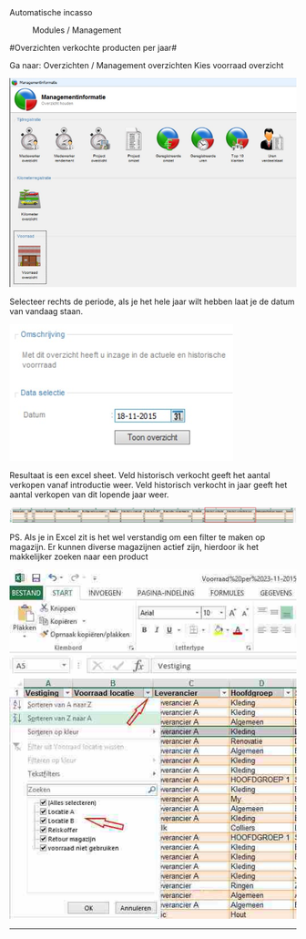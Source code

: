 <properties>
	<page>
		<title>Automatische incasso</title>
		<description>Automatische incasso</description>
	</page>
	<menu>
		<position>Modules / Management </position> 
		<title>Overzicht producten</title>
	</menu>
</properties>

#Overzichten verkochte producten per jaar#

Ga naar:   Overzichten / Management overzichten
Kies voorraad overzicht

![](images/1.jpg)

Selecteer rechts de periode, als je het hele jaar wilt hebben laat je de datum van vandaag staan.

![](images/2.jpg)
 
Resultaat is een excel sheet.
Veld historisch verkocht geeft het aantal verkopen vanaf introductie weer.
Veld historisch verkocht in jaar geeft het aantal verkopen van dit lopende jaar weer.

![](images/3.jpg)

<div class="tip"> PS. Als je in Excel zit is het wel verstandig om een filter te maken op magazijn. Er kunnen diverse magazijnen actief zijn, hierdoor ik het makkelijker zoeken naar een product</div>

![](images/4.jpg)

---------